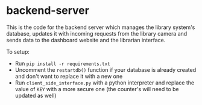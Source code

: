 # backend-server
This is the code for the backend server which manages the library system's database, updates it with incoming requests from the library camera and sends data to the dashboard website and the librarian interface.

To setup:
- Run `pip install -r requirements.txt`
- Uncomment the  `restartdb()` function if your database is already created and don't want to replace it with a new one
- Run `client_side_interface.py` with a python interpreter and replace the value of `KEY` with a more secure one (the counter's will need to be updated as well)
